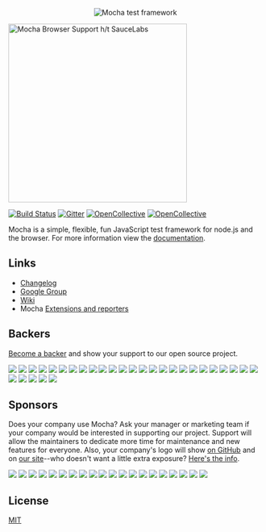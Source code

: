 <br><br>
<p align="center">
  <img src="https://cldup.com/xFVFxOioAU.svg" alt="Mocha test framework"/>
</p>

<img alt="Mocha Browser Support h/t SauceLabs" src="https://saucelabs.com/browser-matrix/mochajs.svg" width="354">

[![Build Status](https://api.travis-ci.org/mochajs/mocha.svg?branch=master)](http://travis-ci.org/mochajs/mocha) [![Gitter](https://badges.gitter.im/Join%20Chat.svg)](https://gitter.im/mochajs/mocha?utm_source=badge&utm_medium=badge&utm_campaign=pr-badge&utm_content=badge)
[![OpenCollective](https://opencollective.com/mochajs/backers/badge.svg)](#backers)
[![OpenCollective](https://opencollective.com/mochajs/sponsors/badge.svg)](#sponsors)


  Mocha is a simple, flexible, fun JavaScript test framework for node.js and the browser. For more information view the [documentation](http://mochajs.org).

## Links

  - [Changelog](https://github.com/mochajs/mocha/blob/master/CHANGELOG.md)
  - [Google Group](http://groups.google.com/group/mochajs)
  - [Wiki](https://github.com/mochajs/mocha/wiki)
  - Mocha [Extensions and reporters](https://github.com/mochajs/mocha/wiki)


## Backers

[Become a backer]((https://opencollective.com/mochajs#backer)) and show your support to our open source project.

<a href="https://opencollective.com/mochajs/backer/0/website" target="_blank"><img src="https://opencollective.com/mochajs/backer/0/avatar"></a>
<a href="https://opencollective.com/mochajs/backer/1/website" target="_blank"><img src="https://opencollective.com/mochajs/backer/1/avatar"></a>
<a href="https://opencollective.com/mochajs/backer/2/website" target="_blank"><img src="https://opencollective.com/mochajs/backer/2/avatar"></a>
<a href="https://opencollective.com/mochajs/backer/3/website" target="_blank"><img src="https://opencollective.com/mochajs/backer/3/avatar"></a>
<a href="https://opencollective.com/mochajs/backer/4/website" target="_blank"><img src="https://opencollective.com/mochajs/backer/4/avatar"></a>
<a href="https://opencollective.com/mochajs/backer/5/website" target="_blank"><img src="https://opencollective.com/mochajs/backer/5/avatar"></a>
<a href="https://opencollective.com/mochajs/backer/6/website" target="_blank"><img src="https://opencollective.com/mochajs/backer/6/avatar"></a>
<a href="https://opencollective.com/mochajs/backer/7/website" target="_blank"><img src="https://opencollective.com/mochajs/backer/7/avatar"></a>
<a href="https://opencollective.com/mochajs/backer/8/website" target="_blank"><img src="https://opencollective.com/mochajs/backer/8/avatar"></a>
<a href="https://opencollective.com/mochajs/backer/9/website" target="_blank"><img src="https://opencollective.com/mochajs/backer/9/avatar"></a>
<a href="https://opencollective.com/mochajs/backer/10/website" target="_blank"><img src="https://opencollective.com/mochajs/backer/10/avatar"></a>
<a href="https://opencollective.com/mochajs/backer/11/website" target="_blank"><img src="https://opencollective.com/mochajs/backer/11/avatar"></a>
<a href="https://opencollective.com/mochajs/backer/12/website" target="_blank"><img src="https://opencollective.com/mochajs/backer/12/avatar"></a>
<a href="https://opencollective.com/mochajs/backer/13/website" target="_blank"><img src="https://opencollective.com/mochajs/backer/13/avatar"></a>
<a href="https://opencollective.com/mochajs/backer/14/website" target="_blank"><img src="https://opencollective.com/mochajs/backer/14/avatar"></a>
<a href="https://opencollective.com/mochajs/backer/15/website" target="_blank"><img src="https://opencollective.com/mochajs/backer/15/avatar"></a>
<a href="https://opencollective.com/mochajs/backer/16/website" target="_blank"><img src="https://opencollective.com/mochajs/backer/16/avatar"></a>
<a href="https://opencollective.com/mochajs/backer/17/website" target="_blank"><img src="https://opencollective.com/mochajs/backer/17/avatar"></a>
<a href="https://opencollective.com/mochajs/backer/18/website" target="_blank"><img src="https://opencollective.com/mochajs/backer/18/avatar"></a>
<a href="https://opencollective.com/mochajs/backer/19/website" target="_blank"><img src="https://opencollective.com/mochajs/backer/19/avatar"></a>
<a href="https://opencollective.com/mochajs/backer/20/website" target="_blank"><img src="https://opencollective.com/mochajs/backer/20/avatar"></a>
<a href="https://opencollective.com/mochajs/backer/21/website" target="_blank"><img src="https://opencollective.com/mochajs/backer/21/avatar"></a>
<a href="https://opencollective.com/mochajs/backer/22/website" target="_blank"><img src="https://opencollective.com/mochajs/backer/22/avatar"></a>
<a href="https://opencollective.com/mochajs/backer/23/website" target="_blank"><img src="https://opencollective.com/mochajs/backer/23/avatar"></a>
<a href="https://opencollective.com/mochajs/backer/24/website" target="_blank"><img src="https://opencollective.com/mochajs/backer/24/avatar"></a>
<a href="https://opencollective.com/mochajs/backer/25/website" target="_blank"><img src="https://opencollective.com/mochajs/backer/25/avatar"></a>
<a href="https://opencollective.com/mochajs/backer/26/website" target="_blank"><img src="https://opencollective.com/mochajs/backer/26/avatar"></a>
<a href="https://opencollective.com/mochajs/backer/27/website" target="_blank"><img src="https://opencollective.com/mochajs/backer/27/avatar"></a>
<a href="https://opencollective.com/mochajs/backer/28/website" target="_blank"><img src="https://opencollective.com/mochajs/backer/28/avatar"></a>
<a href="https://opencollective.com/mochajs/backer/29/website" target="_blank"><img src="https://opencollective.com/mochajs/backer/29/avatar"></a>


## Sponsors

Does your company use Mocha?  Ask your manager or marketing team if your company would be interested in supporting our project.  Support will allow the maintainers to dedicate more time for maintenance and new features for everyone.  Also, your company's logo will show [on GitHub](https://github.com/mochajs/mocha#readme) and on [our site](https://mochajs.org)--who doesn't want a little extra exposure?  [Here's the info](https://opencollective.com/mochajs#sponsor).

<a href="https://opencollective.com/mochajs/sponsor/0/website" target="_blank"><img src="https://opencollective.com/mochajs/sponsor/0/avatar"></a>
<a href="https://opencollective.com/mochajs/sponsor/1/website" target="_blank"><img src="https://opencollective.com/mochajs/sponsor/1/avatar"></a>
<a href="https://opencollective.com/mochajs/sponsor/2/website" target="_blank"><img src="https://opencollective.com/mochajs/sponsor/2/avatar"></a>
<a href="https://opencollective.com/mochajs/sponsor/3/website" target="_blank"><img src="https://opencollective.com/mochajs/sponsor/3/avatar"></a>
<a href="https://opencollective.com/mochajs/sponsor/4/website" target="_blank"><img src="https://opencollective.com/mochajs/sponsor/4/avatar"></a>
<a href="https://opencollective.com/mochajs/sponsor/5/website" target="_blank"><img src="https://opencollective.com/mochajs/sponsor/5/avatar"></a>
<a href="https://opencollective.com/mochajs/sponsor/6/website" target="_blank"><img src="https://opencollective.com/mochajs/sponsor/6/avatar"></a>
<a href="https://opencollective.com/mochajs/sponsor/7/website" target="_blank"><img src="https://opencollective.com/mochajs/sponsor/7/avatar"></a>
<a href="https://opencollective.com/mochajs/sponsor/8/website" target="_blank"><img src="https://opencollective.com/mochajs/sponsor/8/avatar"></a>
<a href="https://opencollective.com/mochajs/sponsor/9/website" target="_blank"><img src="https://opencollective.com/mochajs/sponsor/9/avatar"></a>
<a href="https://opencollective.com/mochajs/sponsor/10/website" target="_blank"><img src="https://opencollective.com/mochajs/sponsor/10/avatar"></a>
<a href="https://opencollective.com/mochajs/sponsor/11/website" target="_blank"><img src="https://opencollective.com/mochajs/sponsor/11/avatar"></a>
<a href="https://opencollective.com/mochajs/sponsor/12/website" target="_blank"><img src="https://opencollective.com/mochajs/sponsor/12/avatar"></a>
<a href="https://opencollective.com/mochajs/sponsor/13/website" target="_blank"><img src="https://opencollective.com/mochajs/sponsor/13/avatar"></a>
<a href="https://opencollective.com/mochajs/sponsor/14/website" target="_blank"><img src="https://opencollective.com/mochajs/sponsor/14/avatar"></a>
<a href="https://opencollective.com/mochajs/sponsor/15/website" target="_blank"><img src="https://opencollective.com/mochajs/sponsor/15/avatar"></a>
<a href="https://opencollective.com/mochajs/sponsor/16/website" target="_blank"><img src="https://opencollective.com/mochajs/sponsor/16/avatar"></a>
<a href="https://opencollective.com/mochajs/sponsor/17/website" target="_blank"><img src="https://opencollective.com/mochajs/sponsor/17/avatar"></a>
<a href="https://opencollective.com/mochajs/sponsor/18/website" target="_blank"><img src="https://opencollective.com/mochajs/sponsor/18/avatar"></a>
<a href="https://opencollective.com/mochajs/sponsor/19/website" target="_blank"><img src="https://opencollective.com/mochajs/sponsor/19/avatar"></a>

## License

[MIT](LICENSE)

